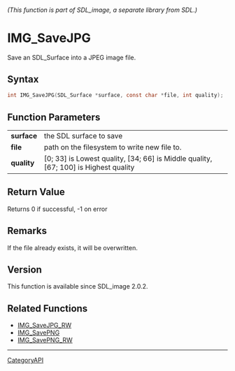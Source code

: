 ###### (This function is part of SDL_image, a separate library from SDL.)
# IMG_SaveJPG

Save an SDL_Surface into a JPEG image file.

## Syntax

```c
int IMG_SaveJPG(SDL_Surface *surface, const char *file, int quality);

```

## Function Parameters

|                 |                                                                                     |
| --------------- | ----------------------------------------------------------------------------------- |
| **surface**     | the SDL surface to save                                                             |
| **file**        | path on the filesystem to write new file to.                                        |
| **quality**     | [0; 33] is Lowest quality, [34; 66] is Middle quality, [67; 100] is Highest quality |

## Return Value

Returns 0 if successful, -1 on error

## Remarks

If the file already exists, it will be overwritten.

## Version

This function is available since SDL_image 2.0.2.

## Related Functions

* [IMG_SaveJPG_RW](IMG_SaveJPG_RW.md)
* [IMG_SavePNG](IMG_SavePNG.md)
* [IMG_SavePNG_RW](IMG_SavePNG_RW.md)

----
[CategoryAPI](CategoryAPI.md)
